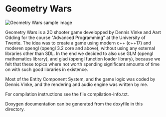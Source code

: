 # Geometry Wars
![Geometry Wars sample image](https://imgur.com/oFGD7KX.png)

Geometry Wars is a 2D shooter game developped by Dennis Vinke and Aart Odding for the course "Advanced Programming" at the University of Twente. The idea was to create a game using modern c++ (c++17) and moderen opengl (opengl 3.2 core and above), without using any external libraries other than SDL. In the end we decided to also use GLM (opengl mathematics library), and glad (opengl function loader library), because we felt that these topics where not worth spending significant amounts of time on with such good libraries in existence. 

Most of the Entity Component System, and the game logic was coded by Dennis Vinke, and the rendering and audio engine was written by me. 

For compilation instructions see the file compilation-info.txt.

Doxygen documentation can be generated from the doxyfile in this directory.

